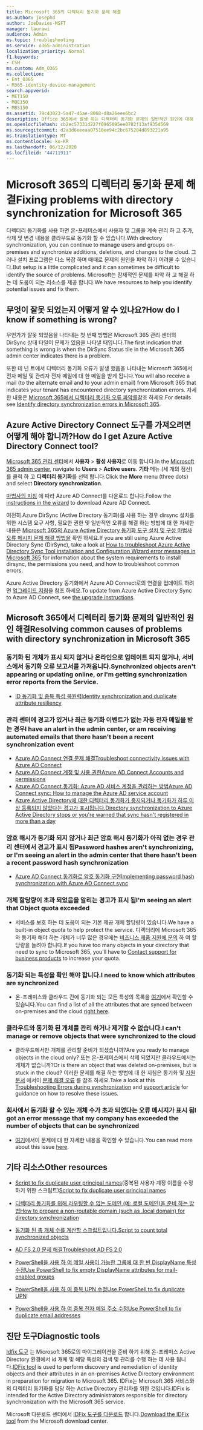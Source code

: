 ```yaml
---
title: Microsoft 365의 디렉터리 동기화 문제 해결
ms.author: josephd
author: JoeDavies-MSFT
manager: laurawi
audience: Admin
ms.topic: troubleshooting
ms.service: o365-administration
localization_priority: Normal
f1.keywords:
- CSH
ms.custom: Adm_O365
ms.collection:
- Ent_O365
- M365-identity-device-management
search.appverid:
- MET150
- MOE150
- MBS150
ms.assetid: 79c43023-5a47-45ae-8068-d8a26eee6bc2
description: Office 365에서 발생 하는 디렉터리 동기화 문제의 일반적인 원인에 대해 설명 하 고 이러한 문제를 해결 하는 데 도움이 되는 몇 가지 방법을 제공 합니다.
ms.openlocfilehash: cb2ec57331d227f0965095ee0782f13af935d569
ms.sourcegitcommit: d2a3d6eeeaa07510ee94c2bc675284d893221a95
ms.translationtype: MT
ms.contentlocale: ko-KR
ms.lasthandoff: 06/12/2020
ms.locfileid: "44711911"
---
```

# <a name="fixing-problems-with-directory-synchronization-for-microsoft-365"></a><span data-ttu-id="7c888-103">Microsoft 365의 디렉터리 동기화 문제 해결</span><span class="sxs-lookup"><span data-stu-id="7c888-103">Fixing problems with directory synchronization for Microsoft 365</span></span>

<span data-ttu-id="7c888-104">디렉터리 동기화를 사용 하면 온-프레미스에서 사용자 및 그룹을 계속 관리 하 고 추가, 삭제 및 변경 내용을 클라우드로 동기화 할 수 있습니다.</span><span class="sxs-lookup"><span data-stu-id="7c888-104">With directory synchronization, you can continue to manage users and groups on-premises and synchronize additions, deletions, and changes to the cloud.</span></span> <span data-ttu-id="7c888-105">그러나 설치 프로그램은 다소 복잡 하며 때때로 문제의 원인을 파악 하기 어려울 수 있습니다.</span><span class="sxs-lookup"><span data-stu-id="7c888-105">But setup is a little complicated and it can sometimes be difficult to identify the source of problems.</span></span> <span data-ttu-id="7c888-106">Microsoft는 잠재적인 문제를 파악 하 고 해결 하는 데 도움이 되는 리소스를 제공 합니다.</span><span class="sxs-lookup"><span data-stu-id="7c888-106">We have resources to help you identify potential issues and fix them.</span></span>
  
## <a name="how-do-i-know-if-something-is-wrong"></a><span data-ttu-id="7c888-107">무엇이 잘못 되었는지 어떻게 알 수 있나요?</span><span class="sxs-lookup"><span data-stu-id="7c888-107">How do I know if something is wrong?</span></span>

<span data-ttu-id="7c888-108">무언가가 잘못 되었음을 나타내는 첫 번째 방법은 Microsoft 365 관리 센터의 DirSync 상태 타일이 문제가 있음을 나타낼 때입니다.</span><span class="sxs-lookup"><span data-stu-id="7c888-108">The first indication that something is wrong is when the DirSync Status tile in the Microsoft 365 admin center indicates there is a problem.</span></span>
  
<span data-ttu-id="7c888-109">또한 테 넌 트에서 디렉터리 동기화 오류가 발생 했음을 나타내는 Microsoft 365에서 전자 메일 및 관리자 전자 메일에 대 한 메일을 받게 됩니다.</span><span class="sxs-lookup"><span data-stu-id="7c888-109">You will also receive a mail (to the alternate email and to your admin email) from Microsoft 365 that indicates your tenant has encountered directory synchronization errors.</span></span> <span data-ttu-id="7c888-110">자세한 내용은 [Microsoft 365에서 디렉터리 동기화 오류 파악를](identify-directory-synchronization-errors.md)참조 하세요.</span><span class="sxs-lookup"><span data-stu-id="7c888-110">For details see [Identify directory synchronization errors in Microsoft 365](identify-directory-synchronization-errors.md).</span></span>
  
## <a name="how-do-i-get-azure-active-directory-connect-tool"></a><span data-ttu-id="7c888-111">Azure Active Directory Connect 도구를 가져오려면 어떻게 해야 합니까?</span><span class="sxs-lookup"><span data-stu-id="7c888-111">How do I get Azure Active Directory Connect tool?</span></span>

<span data-ttu-id="7c888-112">[Microsoft 365 관리 센터](https://admin.microsoft.com)에서 **사용자** \> **활성 사용자**로 이동 합니다.</span><span class="sxs-lookup"><span data-stu-id="7c888-112">In the [Microsoft 365 admin center](https://admin.microsoft.com), navigate to **Users** \> **Active users**.</span></span> <span data-ttu-id="7c888-113">**기타** 메뉴 (세 개의 점선)를 클릭 하 고 **디렉터리 동기화**를 선택 합니다.</span><span class="sxs-lookup"><span data-stu-id="7c888-113">Click the **More** menu (three dots) and select **Directory synchronization**.</span></span> 
  
<span data-ttu-id="7c888-114">[마법사의 지침](set-up-directory-synchronization.md) 에 따라 Azure AD Connect를 다운로드 합니다.</span><span class="sxs-lookup"><span data-stu-id="7c888-114">Follow the [instructions in the wizard](set-up-directory-synchronization.md) to download Azure AD Connect.</span></span> 
  
<span data-ttu-id="7c888-115">여전히 Azure DirSync (Active Directory 동기화)를 사용 하는 경우 dirsync 설치를 위한 시스템 요구 사항, 필요한 권한 및 일반적인 오류를 해결 하는 방법에 대 한 자세한 내용은 [Microsoft 365의 Azure Active Directory 동기화 도구 설치 및 구성 마법사 오류 메시지 문제 해결 방법을](https://go.microsoft.com/fwlink/p/?LinkId=396717) 확인 하세요.</span><span class="sxs-lookup"><span data-stu-id="7c888-115">If you are still using Azure Active Directory Sync (DirSync), take a look at [How to troubleshoot Azure Active Directory Sync Tool installation and Configuration Wizard error messages in Microsoft 365](https://go.microsoft.com/fwlink/p/?LinkId=396717) for information about the system requirements to install dirsync, the permissions you need, and how to troubleshoot common errors.</span></span> 
  
<span data-ttu-id="7c888-116">Azure Active Directory 동기화에서 Azure AD Connect로의 연결을 업데이트 하려면 [업그레이드 지침](https://go.microsoft.com/fwlink/p/?LinkId=733240)을 참조 하세요.</span><span class="sxs-lookup"><span data-stu-id="7c888-116">To update from Azure Active Directory Sync to Azure AD Connect, see [the upgrade instructions](https://go.microsoft.com/fwlink/p/?LinkId=733240).</span></span>
  
## <a name="resolving-common-causes-of-problems-with-directory-synchronization-in-microsoft-365"></a><span data-ttu-id="7c888-117">Microsoft 365에서 디렉터리 동기화 문제의 일반적인 원인 해결</span><span class="sxs-lookup"><span data-stu-id="7c888-117">Resolving common causes of problems with directory synchronization in Microsoft 365</span></span>

### <a name="synchronized-objects-arent-appearing-or-updating-online-or-im-getting-synchronization-error-reports-from-the-service"></a><span data-ttu-id="7c888-118">**동기화 된 개체가 표시 되지 않거나 온라인으로 업데이트 되지 않거나, 서비스에서 동기화 오류 보고서를 가져옵니다.**</span><span class="sxs-lookup"><span data-stu-id="7c888-118">**Synchronized objects aren't appearing or updating online, or I'm getting synchronization error reports from the Service.**</span></span>

- [<span data-ttu-id="7c888-119">ID 동기화 및 중복 특성 복원력</span><span class="sxs-lookup"><span data-stu-id="7c888-119">Identity synchronization and duplicate attribute resiliency</span></span>](https://docs.microsoft.com/azure/active-directory/hybrid/how-to-connect-syncservice-duplicate-attribute-resiliency)

### <a name="i-have-an-alert-in-the-admin-center-or-am-receiving-automated-emails-that-there-hasnt-been-a-recent-synchronization-event"></a><span data-ttu-id="7c888-120">**관리 센터에 경고가 있거나 최근 동기화 이벤트가 없는 자동 전자 메일을 받는 경우**</span><span class="sxs-lookup"><span data-stu-id="7c888-120">**I have an alert in the admin center, or am receiving automated emails that there hasn't been a recent synchronization event**</span></span>
- [<span data-ttu-id="7c888-121">Azure AD Connect 연결 문제 해결</span><span class="sxs-lookup"><span data-stu-id="7c888-121">Troubleshoot connectivity issues with Azure AD Connect</span></span>](https://docs.microsoft.com/azure/active-directory/hybrid/tshoot-connect-connectivity)
- [<span data-ttu-id="7c888-122">Azure AD Connect 계정 및 사용 권한</span><span class="sxs-lookup"><span data-stu-id="7c888-122">Azure AD Connect Accounts and permissions</span></span>](https://go.microsoft.com/fwlink/p/?LinkId=820598)
- [<span data-ttu-id="7c888-123">Azure AD Connect 동기화: Azure AD 서비스 계정을 관리하는 방법</span><span class="sxs-lookup"><span data-stu-id="7c888-123">Azure AD Connect sync: How to manage the Azure AD service account</span></span>](https://docs.microsoft.com/azure/active-directory/hybrid/how-to-connect-azureadaccount)
- [<span data-ttu-id="7c888-124">Azure Active Directory에 대한 디렉터리 동기화가 중지되거나 동기화가 하루 이상 등록되지 않았다는 경고가 표시됩니다.</span><span class="sxs-lookup"><span data-stu-id="7c888-124">Directory synchronization to Azure Active Directory stops or you're warned that sync hasn't registered in more than a day</span></span>](https://support.microsoft.com/help/2882421/directory-synchronization-to-azure-active-directory-stops-or-you-re-warned-that-sync-hasn-t-registered-in-more-than-a-day)

### <a name="password-hashes-arent-synchronizing-or-im-seeing-an-alert-in-the-admin-center-that-there-hasnt-been-a-recent-password-hash-synchronization"></a><span data-ttu-id="7c888-125">**암호 해시가 동기화 되지 않거나 최근 암호 해시 동기화가 아직 없는 경우 관리 센터에서 경고가 표시 됨**</span><span class="sxs-lookup"><span data-stu-id="7c888-125">**Password hashes aren't synchronizing, or I'm seeing an alert in the admin center that there hasn't been a recent password hash synchronization**</span></span>
- [<span data-ttu-id="7c888-126">Azure AD Connect 동기화로 암호 동기화 구현</span><span class="sxs-lookup"><span data-stu-id="7c888-126">Implementing password hash synchronization with Azure AD Connect sync</span></span>](https://docs.microsoft.com/azure/active-directory/hybrid/how-to-connect-password-hash-synchronization)

### <a name="im-seeing-an-alert-that-object-quota-exceeded"></a><span data-ttu-id="7c888-127">**개체 할당량이 초과 되었음을 알리는 경고가 표시 됨**</span><span class="sxs-lookup"><span data-stu-id="7c888-127">**I'm seeing an alert that Object quota exceeded**</span></span>
- <span data-ttu-id="7c888-128">서비스를 보호 하는 데 도움이 되는 기본 제공 개체 할당량이 있습니다.</span><span class="sxs-lookup"><span data-stu-id="7c888-128">We have a built-in object quota to help protect the service.</span></span> <span data-ttu-id="7c888-129">디렉터리에 Microsoft 365와 동기화 해야 하는 개체가 너무 많은 경우에는 [비즈니스 제품 지원에 문의](https://support.office.com/article/32a17ca7-6fa0-4870-8a8d-e25ba4ccfd4b) 하 여 할당량을 늘려야 합니다.</span><span class="sxs-lookup"><span data-stu-id="7c888-129">If you have too many objects in your directory that need to sync to Microsoft 365, you'll have to [Contact support for business products](https://support.office.com/article/32a17ca7-6fa0-4870-8a8d-e25ba4ccfd4b) to increase your quota.</span></span>

### <a name="i-need-to-know-which-attributes-are-synchronized"></a><span data-ttu-id="7c888-130">**동기화 되는 특성을 확인 해야 합니다.**</span><span class="sxs-lookup"><span data-stu-id="7c888-130">**I need to know which attributes are synchronized**</span></span>
- <span data-ttu-id="7c888-131">온-프레미스와 클라우드 간에 동기화 되는 모든 특성의 목록을 [여기](https://go.microsoft.com/fwlink/p/?LinkId=396719)에서 확인할 수 있습니다.</span><span class="sxs-lookup"><span data-stu-id="7c888-131">You can find a list of all the attributes that are synced between on-premises and the cloud [right here](https://go.microsoft.com/fwlink/p/?LinkId=396719).</span></span>

### <a name="i-cant-manage-or-remove-objects-that-were-synchronized-to-the-cloud"></a><span data-ttu-id="7c888-132">**클라우드와 동기화 된 개체를 관리 하거나 제거할 수 없습니다.**</span><span class="sxs-lookup"><span data-stu-id="7c888-132">**I can't manage or remove objects that were synchronized to the cloud**</span></span>
- <span data-ttu-id="7c888-133">클라우드에서만 개체를 관리할 준비가 되셨습니까?</span><span class="sxs-lookup"><span data-stu-id="7c888-133">Are you ready to manage objects in the cloud only?</span></span> <span data-ttu-id="7c888-134">또는 온-프레미스에서 삭제 되었지만 클라우드에서는 개체가 없습니까?</span><span class="sxs-lookup"><span data-stu-id="7c888-134">Or is there an object that was deleted on-premises, but is stuck in the cloud?</span></span> <span data-ttu-id="7c888-135">이러한 문제를 해결 하는 방법에 대 한 지침은 동기화 및 [지원 문서](https://go.microsoft.com/fwlink/p/?LinkId=396720) 에서이 [문제 해결 오류](https://go.microsoft.com/fwlink/p/?linkid=842044) 를 참조 하세요.</span><span class="sxs-lookup"><span data-stu-id="7c888-135">Take a look at this [Troubleshooting Errors during synchronization](https://go.microsoft.com/fwlink/p/?linkid=842044) and [support article](https://go.microsoft.com/fwlink/p/?LinkId=396720) for guidance on how to resolve these issues.</span></span>

### <a name="i-got-an-error-message-that-my-company-has-exceeded-the-number-of-objects-that-can-be-synchronized"></a><span data-ttu-id="7c888-136">**회사에서 동기화 할 수 있는 개체 수가 초과 되었다는 오류 메시지가 표시 됨**</span><span class="sxs-lookup"><span data-stu-id="7c888-136">**I got an error message that my company has exceeded the number of objects that can be synchronized**</span></span>
- <span data-ttu-id="7c888-137">[여기](https://go.microsoft.com/fwlink/p/?LinkId=396721)에서이 문제에 대 한 자세한 내용을 확인할 수 있습니다.</span><span class="sxs-lookup"><span data-stu-id="7c888-137">You can read more about this issue [here](https://go.microsoft.com/fwlink/p/?LinkId=396721).</span></span>
   
## <a name="other-resources"></a><span data-ttu-id="7c888-138">기타 리소스</span><span class="sxs-lookup"><span data-stu-id="7c888-138">Other resources</span></span>

- <span data-ttu-id="7c888-139">[Script to fix duplicate user principal names](https://go.microsoft.com/fwlink/p/?LinkId=396725)(중복된 사용자 계정 이름을 수정하기 위한 스크립트)</span><span class="sxs-lookup"><span data-stu-id="7c888-139">[Script to fix duplicate user principal names](https://go.microsoft.com/fwlink/p/?LinkId=396725)</span></span>
    
- [<span data-ttu-id="7c888-140">디렉터리 동기화를 위해 라우팅할 수 없는 도메인 (예: 로컬 도메인)을 준비 하는 방법</span><span class="sxs-lookup"><span data-stu-id="7c888-140">How to prepare a non-routable domain (such as .local domain) for directory synchronization</span></span>](prepare-a-non-routable-domain-for-directory-synchronization.md)
    
- [<span data-ttu-id="7c888-141">동기화 된 총 개체 수를 계산할 스크립트입니다.</span><span class="sxs-lookup"><span data-stu-id="7c888-141">Script to count total synchronized objects</span></span>](https://go.microsoft.com/fwlink/p/?LinkId=396726)
    
- [<span data-ttu-id="7c888-142">AD FS 2.0 문제 해결</span><span class="sxs-lookup"><span data-stu-id="7c888-142">Troubleshoot AD FS 2.0</span></span>](https://go.microsoft.com/fwlink/p/?LinkId=396727)
    
- [<span data-ttu-id="7c888-143">PowerShell을 사용 하 여 메일 사용이 가능한 그룹에 대 한 빈 DisplayName 특성 수정</span><span class="sxs-lookup"><span data-stu-id="7c888-143">Use PowerShell to fix empty DisplayName attributes for mail-enabled groups</span></span>](https://go.microsoft.com/fwlink/p/?LinkId=396728)
    
- [<span data-ttu-id="7c888-144">PowerShell을 사용 하 여 중복 UPN 수정</span><span class="sxs-lookup"><span data-stu-id="7c888-144">Use PowerShell to fix duplicate UPN</span></span>](https://go.microsoft.com/fwlink/p/?LinkId=396730)
    
- [<span data-ttu-id="7c888-145">PowerShell을 사용 하 여 중복 전자 메일 주소 수정</span><span class="sxs-lookup"><span data-stu-id="7c888-145">Use PowerShell to fix duplicate email addresses</span></span>](https://go.microsoft.com/fwlink/p/?LinkId=396731)
    
## <a name="diagnostic-tools"></a><span data-ttu-id="7c888-146">진단 도구</span><span class="sxs-lookup"><span data-stu-id="7c888-146">Diagnostic tools</span></span>

<span data-ttu-id="7c888-147">[Idfix 도구](prepare-directory-attributes-for-synch-with-idfix.md) 는 Microsoft 365로의 마이그레이션을 준비 하기 위해 온-프레미스 Active Directory 환경에서 id 개체 및 해당 특성의 검색 및 관리를 수행 하는 데 사용 됩니다.</span><span class="sxs-lookup"><span data-stu-id="7c888-147">[IDFix tool](prepare-directory-attributes-for-synch-with-idfix.md) is used to perform discovery and remediation of identity objects and their attributes in an on-premises Active Directory environment in preparation for migration to Microsoft 365.</span></span> <span data-ttu-id="7c888-148">IDFix는 Microsoft 365 서비스와의 디렉터리 동기화를 담당 하는 Active Directory 관리자를 위한 것입니다.</span><span class="sxs-lookup"><span data-stu-id="7c888-148">IDFix is intended for the Active Directory administrators responsible for directory synchronization with the Microsoft 365 service.</span></span> 

<span data-ttu-id="7c888-149">Microsoft 다운로드 센터에서 [IDFix 도구를 다운로드](https://go.microsoft.com/fwlink/p/?LinkId=396718) 합니다.</span><span class="sxs-lookup"><span data-stu-id="7c888-149">[Download the IDFix tool](https://go.microsoft.com/fwlink/p/?LinkId=396718) from the Microsoft download center.</span></span>